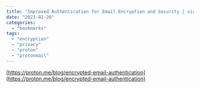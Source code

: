 ```yaml
---
title: "Improved Authentication for Email Encryption and Security | via Proton"
date: "2021-02-20"
categories: 
  - "bookmarks"
tags: 
  - "encryption"
  - "privacy"
  - "proton"
  - "protonmail"
---
```


[https://proton.me/blog/encrypted-email-authentication](https://proton.me/blog/encrypted-email-authentication)

